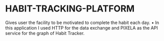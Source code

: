 # HABIT-TRACKING-PLATFORM
 Gives user the facility to be motivated to complete the habit each day. • In this application I used HTTP for the data exchange and PIXELA as the API service for the graph of Habit Tracker.
